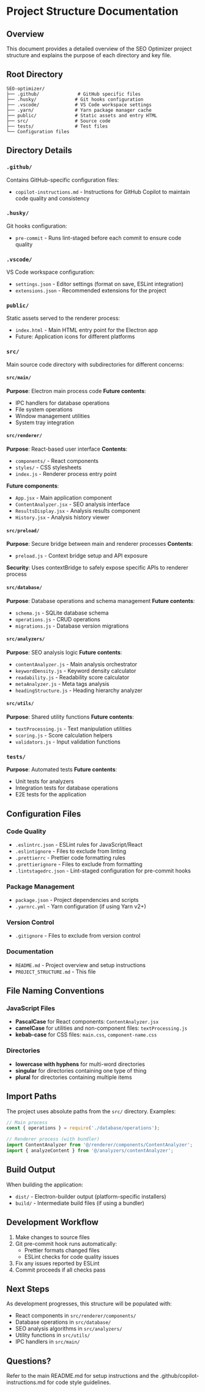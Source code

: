 # Project Structure Documentation

## Overview

This document provides a detailed overview of the SEO Optimizer project structure and explains the purpose of each directory and key file.

## Root Directory

```
SEO-optimizer/
├── .github/              # GitHub specific files
├── .husky/              # Git hooks configuration
├── .vscode/             # VS Code workspace settings
├── .yarn/               # Yarn package manager cache
├── public/              # Static assets and entry HTML
├── src/                 # Source code
├── tests/               # Test files
└── Configuration files
```

## Directory Details

### `.github/`

Contains GitHub-specific configuration files:

- `copilot-instructions.md` - Instructions for GitHub Copilot to maintain code quality and consistency

### `.husky/`

Git hooks configuration:

- `pre-commit` - Runs lint-staged before each commit to ensure code quality

### `.vscode/`

VS Code workspace configuration:

- `settings.json` - Editor settings (format on save, ESLint integration)
- `extensions.json` - Recommended extensions for the project

### `public/`

Static assets served to the renderer process:

- `index.html` - Main HTML entry point for the Electron app
- Future: Application icons for different platforms

### `src/`

Main source code directory with subdirectories for different concerns:

#### `src/main/`

**Purpose**: Electron main process code
**Future contents**:

- IPC handlers for database operations
- File system operations
- Window management utilities
- System tray integration

#### `src/renderer/`

**Purpose**: React-based user interface
**Contents**:

- `components/` - React components
- `styles/` - CSS stylesheets
- `index.js` - Renderer process entry point

**Future components**:

- `App.jsx` - Main application component
- `ContentAnalyzer.jsx` - SEO analysis interface
- `ResultsDisplay.jsx` - Analysis results component
- `History.jsx` - Analysis history viewer

#### `src/preload/`

**Purpose**: Secure bridge between main and renderer processes
**Contents**:

- `preload.js` - Context bridge setup and API exposure

**Security**: Uses contextBridge to safely expose specific APIs to renderer process

#### `src/database/`

**Purpose**: Database operations and schema management
**Future contents**:

- `schema.js` - SQLite database schema
- `operations.js` - CRUD operations
- `migrations.js` - Database version migrations

#### `src/analyzers/`

**Purpose**: SEO analysis logic
**Future contents**:

- `contentAnalyzer.js` - Main analysis orchestrator
- `keywordDensity.js` - Keyword density calculator
- `readability.js` - Readability score calculator
- `metaAnalyzer.js` - Meta tags analysis
- `headingStructure.js` - Heading hierarchy analyzer

#### `src/utils/`

**Purpose**: Shared utility functions
**Future contents**:

- `textProcessing.js` - Text manipulation utilities
- `scoring.js` - Score calculation helpers
- `validators.js` - Input validation functions

### `tests/`

**Purpose**: Automated tests
**Future contents**:

- Unit tests for analyzers
- Integration tests for database operations
- E2E tests for the application

## Configuration Files

### Code Quality

- `.eslintrc.json` - ESLint rules for JavaScript/React
- `.eslintignore` - Files to exclude from linting
- `.prettierrc` - Prettier code formatting rules
- `.prettierignore` - Files to exclude from formatting
- `.lintstagedrc.json` - Lint-staged configuration for pre-commit hooks

### Package Management

- `package.json` - Project dependencies and scripts
- `.yarnrc.yml` - Yarn configuration (if using Yarn v2+)

### Version Control

- `.gitignore` - Files to exclude from version control

### Documentation

- `README.md` - Project overview and setup instructions
- `PROJECT_STRUCTURE.md` - This file

## File Naming Conventions

### JavaScript Files

- **PascalCase** for React components: `ContentAnalyzer.jsx`
- **camelCase** for utilities and non-component files: `textProcessing.js`
- **kebab-case** for CSS files: `main.css`, `component-name.css`

### Directories

- **lowercase with hyphens** for multi-word directories
- **singular** for directories containing one type of thing
- **plural** for directories containing multiple items

## Import Paths

The project uses absolute paths from the `src/` directory. Examples:

```javascript
// Main process
const { operations } = require('./database/operations');

// Renderer process (with bundler)
import ContentAnalyzer from '@/renderer/components/ContentAnalyzer';
import { analyzeContent } from '@/analyzers/contentAnalyzer';
```

## Build Output

When building the application:

- `dist/` - Electron-builder output (platform-specific installers)
- `build/` - Intermediate build files (if using a bundler)

## Development Workflow

1. Make changes to source files
2. Git pre-commit hook runs automatically:
   - Prettier formats changed files
   - ESLint checks for code quality issues
3. Fix any issues reported by ESLint
4. Commit proceeds if all checks pass

## Next Steps

As development progresses, this structure will be populated with:

- React components in `src/renderer/components/`
- Database operations in `src/database/`
- SEO analysis algorithms in `src/analyzers/`
- Utility functions in `src/utils/`
- IPC handlers in `src/main/`

## Questions?

Refer to the main README.md for setup instructions and the .github/copilot-instructions.md for code style guidelines.

